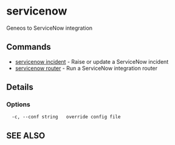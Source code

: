 # servicenow

Geneos to ServiceNow integration

## Commands

* [servicenow incident](servicenow_incident.md)	 - Raise or update a ServiceNow incident
* [servicenow router](servicenow_router.md)	 - Run a ServiceNow integration router

## Details


### Options

```text
  -c, --conf string   override config file
```

## SEE ALSO

